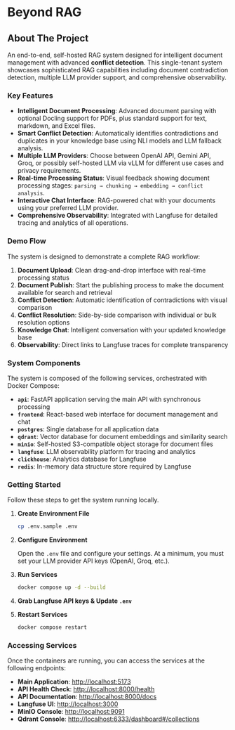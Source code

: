 # Beyond RAG

## About The Project

An end-to-end, self-hosted RAG system designed for intelligent document management with advanced **conflict detection**. This single-tenant system showcases sophisticated RAG capabilities including document contradiction detection, multiple LLM provider support, and comprehensive observability.

### Key Features

*   **Intelligent Document Processing**: Advanced document parsing with optional Docling support for PDFs, plus standard support for text, markdown, and Excel files.
*   **Smart Conflict Detection**: Automatically identifies contradictions and duplicates in your knowledge base using NLI models and LLM fallback analysis.
*   **Multiple LLM Providers**: Choose between OpenAI API, Gemini API, Groq, or possibly self-hosted LLM via vLLM for different use cases and privacy requirements.
*   **Real-time Processing Status**: Visual feedback showing document processing stages: `parsing → chunking → embedding → conflict analysis`.
*   **Interactive Chat Interface**: RAG-powered chat with your documents using your preferred LLM provider.
*   **Comprehensive Observability**: Integrated with Langfuse for detailed tracing and analytics of all operations.
<!-- *   **Evaluation Framework**: Ready for DeepEval integration to assess system performance and quality. -->

### Demo Flow

The system is designed to demonstrate a complete RAG workflow:

1. **Document Upload**: Clean drag-and-drop interface with real-time processing status
2. **Document Publish**: Start the publishing process to make the document available for search and retrieval
3. **Conflict Detection**: Automatic identification of contradictions with visual comparison
4. **Conflict Resolution**: Side-by-side comparison with individual or bulk resolution options
5. **Knowledge Chat**: Intelligent conversation with your updated knowledge base
6. **Observability**: Direct links to Langfuse traces for complete transparency

### System Components

The system is composed of the following services, orchestrated with Docker Compose:

*   **`api`**: FastAPI application serving the main API with synchronous processing
*   **`frontend`**: React-based web interface for document management and chat
*   **`postgres`**: Single database for all application data
*   **`qdrant`**: Vector database for document embeddings and similarity search
*   **`minio`**: Self-hosted S3-compatible object storage for document files
*   **`langfuse`**: LLM observability platform for tracing and analytics
*   **`clickhouse`**: Analytics database for Langfuse
*   **`redis`**: In-memory data structure store required by Langfuse

### Getting Started

Follow these steps to get the system running locally.

1. **Create Environment File**
   
   ```bash
   cp .env.sample .env
   ```

2. **Configure Environment**
   
   Open the `.env` file and configure your settings. At a minimum, you must set your LLM provider API keys (OpenAI, Groq, etc.).

3. **Run Services**
   
   ```bash
   docker compose up -d --build
   ```

4. **Grab Langfuse API keys & Update `.env`**
5. **Restart Services**
   
   ```bash
   docker compose restart
   ```

### Accessing Services

Once the containers are running, you can access the services at the following endpoints:

* **Main Application**: [http://localhost:5173](http://localhost:5173)
* **API Health Check**: [http://localhost:8000/health](http://localhost:8000/health)
* **API Documentation**: [http://localhost:8000/docs](http://localhost:8000/docs)
* **Langfuse UI**: [http://localhost:3000](http://localhost:3000)
* **MinIO Console**: [http://localhost:9091](http://localhost:9091)
* **Qdrant Console**: [http://localhost:6333/dashboard#/collections](http://localhost:6333/dashboard#/collections)

